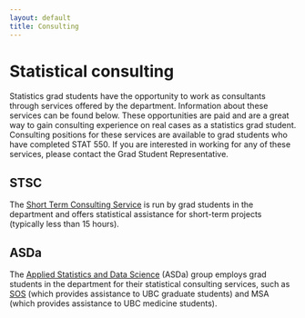 ```yaml
---
layout: default
title: Consulting
---
```


# Statistical consulting

Statistics grad students have the opportunity to work as consultants through services offered by the department. Information about these services can be found below. These opportunities are paid and are a great way to gain consulting experience on real cases as a statistics grad student. Consulting positions for these services are available to grad students who have completed STAT 550. If you are interested in working for any of these services, please contact the Grad Student Representative.


## STSC

The [Short Term Consulting Service](https://www.stat.ubc.ca/~stcs/) is run by grad students in the department and offers statistical assistance for short-term projects (typically less than 15 hours).


## ASDa

The [Applied Statistics and Data Science](https://asda.stat.ubc.ca/) (ASDa) group employs grad students in the department for their statistical consulting services, such as [SOS](https://asda.stat.ubc.ca/sos/) (which provides assistance to UBC graduate students) and MSA (which provides assistance to UBC medicine students).